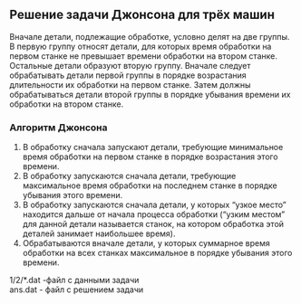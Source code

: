 ## Решение задачи Джонсона для трёх машин

Вначале детали, подлежащие обработке, условно делят на две группы.
В первую группу относят детали, для которых время обработки на первом станке не превышает времени обработки на втором станке. Остальные детали образуют вторую группу.
Вначале следует обрабатывать детали первой группы в порядке возрастания длительности их обработки на первом станке.
Затем должны обрабатываться детали второй группы в порядке убывания времени их обработки на втором станке.

### Алгоритм Джонсона
1. В обработку сначала запускают детали, требующие минимальное время обработки на первом станке в порядке возрастания этого времени.
2. В обработку запускаются сначала детали, требующие максимальное время обработки на последнем станке в порядке убывания этого времени.
3. В обработку запускаются сначала детали, у которых “узкое место” находится дальше от начала процесса обработки (“узким местом” для данной детали называется станок, на котором обработка этой деталей занимает наибольшее время).
4. Обрабатываются вначале детали, у которых суммарное время обработки на всех станках максимальное в порядке убывания этого времени.

1/2/*.dat -файл с данными задачи <br/>
ans.dat - файл с решением задачи <br/>
